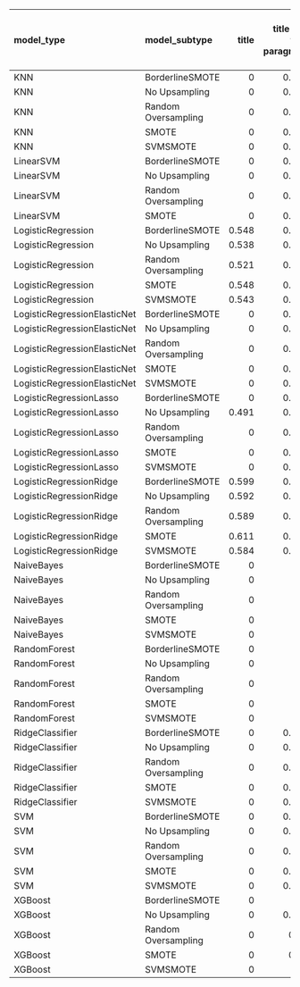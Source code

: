 | model_type                   | model_subtype       |   title |   title and first paragraph | title and 5 sentences   |   title and 10 sentences |   title and first sentence each paragraph |   raw text |
|:-----------------------------|:--------------------|--------:|----------------------------:|:------------------------|-------------------------:|------------------------------------------:|-----------:|
| KNN                          | BorderlineSMOTE     |   0     |                       0.533 | 0.570                   |                    0.553 |                                     0.548 |      0.616 |
| KNN                          | No Upsampling       |   0     |                       0.533 | 0.570                   |                    0.555 |                                     0.521 |      0.604 |
| KNN                          | Random Oversampling |   0     |                       0.555 | 0.570                   |                    0.579 |                                     0.548 |      0.572 |
| KNN                          | SMOTE               |   0     |                       0.528 | 0.550                   |                    0.594 |                                     0.562 |      0.638 |
| KNN                          | SVMSMOTE            |   0     |                       0.509 | 0.660                   |                    0.699 |                                     0.555 |      0.638 |
| LinearSVM                    | BorderlineSMOTE     |   0     |                       0.645 | 0.665                   |                    0.619 |                                     0.599 |      0.667 |
| LinearSVM                    | No Upsampling       |   0     |                       0.665 | 0.677                   |                    0.697 |                                     0.621 |      0.66  |
| LinearSVM                    | Random Oversampling |   0     |                       0.601 | 0.653                   |                    0.67  |                                     0.609 |      0.658 |
| LinearSVM                    | SMOTE               |   0     |                       0.609 | 0.689                   |                    0.645 |                                     0.611 |      0.667 |
| LogisticRegression           | BorderlineSMOTE     |   0.548 |                       0.611 | 0.614                   |                    0.638 |                                     0.677 |      0.663 |
| LogisticRegression           | No Upsampling       |   0.538 |                       0.592 | 0.575                   |                    0.599 |                                     0.614 |      0.645 |
| LogisticRegression           | Random Oversampling |   0.521 |                       0.575 | 0.589                   |                    0.592 |                                     0.616 |      0.645 |
| LogisticRegression           | SMOTE               |   0.548 |                       0.582 | 0.582                   |                    0.599 |                                     0.611 |      0.648 |
| LogisticRegression           | SVMSMOTE            |   0.543 |                       0.594 | 0.579                   |                    0.584 |                                     0.616 |      0.645 |
| LogisticRegressionElasticNet | BorderlineSMOTE     |   0     |                       0.619 | 0.645                   |                    0.641 |                                     0.65  |      0.66  |
| LogisticRegressionElasticNet | No Upsampling       |   0     |                       0.592 | 0.601                   |                    0.614 |                                     0.606 |      0.653 |
| LogisticRegressionElasticNet | Random Oversampling |   0     |                       0.597 | 0.606                   |                    0.606 |                                     0.601 |      0.653 |
| LogisticRegressionElasticNet | SMOTE               |   0     |                       0.584 | 0.599                   |                    0.614 |                                     0.609 |      0.65  |
| LogisticRegressionElasticNet | SVMSMOTE            |   0     |                       0.594 | 0.604                   |                    0.614 |                                     0.626 |      0.655 |
| LogisticRegressionLasso      | BorderlineSMOTE     |   0     |                       0.601 | 0.619                   |                    0.606 |                                     0.616 |      0.633 |
| LogisticRegressionLasso      | No Upsampling       |   0.491 |                       0.579 | 0.609                   |                    0.606 |                                     0.597 |      0.636 |
| LogisticRegressionLasso      | Random Oversampling |   0     |                       0.601 | 0.616                   |                    0.604 |                                     0.638 |      0.621 |
| LogisticRegressionLasso      | SMOTE               |   0     |                       0.575 | 0.619                   |                    0.597 |                                     0.609 |      0.623 |
| LogisticRegressionLasso      | SVMSMOTE            |   0     |                       0.599 | 0.614                   |                    0.592 |                                     0.628 |      0.616 |
| LogisticRegressionRidge      | BorderlineSMOTE     |   0.599 |                       0.604 | 0.633                   |                    0.692 |                                     0.631 |      0.665 |
| LogisticRegressionRidge      | No Upsampling       |   0.592 |                       0.604 | 0.626                   |                    0.628 |                                     0.616 |      0.65  |
| LogisticRegressionRidge      | Random Oversampling |   0.589 |                       0.599 | 0.611                   |                    0.648 |                                     0.597 |      0.653 |
| LogisticRegressionRidge      | SMOTE               |   0.611 |                       0.611 | 0.628                   |                    0.672 |                                     0.609 |      0.66  |
| LogisticRegressionRidge      | SVMSMOTE            |   0.584 |                       0.594 | 0.648                   |                    0.641 |                                     0.604 |      0.653 |
| NaiveBayes                   | BorderlineSMOTE     |   0     |                       0     | 0.623                   |                    0.626 |                                     0.614 |      0.675 |
| NaiveBayes                   | No Upsampling       |   0     |                       0     | 0.623                   |                    0.626 |                                     0.614 |      0.658 |
| NaiveBayes                   | Random Oversampling |   0     |                       0     | 0.645                   |                    0.638 |                                     0.641 |      0.67  |
| NaiveBayes                   | SMOTE               |   0     |                       0     | 0.655                   |                    0.667 |                                     0.653 |      0.694 |
| NaiveBayes                   | SVMSMOTE            |   0     |                       0     | 0.623                   |                    0.626 |                                     0.611 |      0.645 |
| RandomForest                 | BorderlineSMOTE     |   0     |                       0     | 0.557                   |                    0.553 |                                     0.57  |      0.677 |
| RandomForest                 | No Upsampling       |   0     |                       0     | 0.621                   |                    0.623 |                                     0.619 |      0.675 |
| RandomForest                 | Random Oversampling |   0     |                       0     | 0.509                   |                    0.575 |                                     0.592 |      0.609 |
| RandomForest                 | SMOTE               |   0     |                       0     | 0.550                   |                    0.562 |                                     0.548 |      0.599 |
| RandomForest                 | SVMSMOTE            |   0     |                       0     | 0.518                   |                    0.575 |                                     0.567 |      0.633 |
| RidgeClassifier              | BorderlineSMOTE     |   0     |                       0.582 | 0.638                   |                    0.638 |                                     0.611 |      0.638 |
| RidgeClassifier              | No Upsampling       |   0     |                       0.582 | 0.636                   |                    0.648 |                                     0.606 |      0.636 |
| RidgeClassifier              | Random Oversampling |   0     |                       0.579 | 0.587                   |                    0.633 |                                     0.601 |      0.633 |
| RidgeClassifier              | SMOTE               |   0     |                       0.553 | 0.623                   |                    0.626 |                                     0.604 |      0.633 |
| RidgeClassifier              | SVMSMOTE            |   0     |                       0.575 | 0.601                   |                    0.636 |                                     0.614 |      0.643 |
| SVM                          | BorderlineSMOTE     |   0     |                       0.623 | 0.658                   |                    0.636 |                                     0.633 |      0.65  |
| SVM                          | No Upsampling       |   0     |                       0.628 | 0.653                   |                    0.619 |                                     0.628 |      0.631 |
| SVM                          | Random Oversampling |   0     |                       0.616 | 0.650                   |                    0.628 |                                     0.638 |      0.68  |
| SVM                          | SMOTE               |   0     |                       0.606 | 0.660                   |                    0.66  |                                     0.636 |      0.663 |
| SVM                          | SVMSMOTE            |   0     |                       0.626 | 0.614                   |                    0.643 |                                     0.631 |      0.626 |
| XGBoost                      | BorderlineSMOTE     |   0     |                       0     | 0.689                   |                    0.658 |                                     0.675 |      0.655 |
| XGBoost                      | No Upsampling       |   0     |                       0.623 | 0.670                   |                    0.68  |                                     0.682 |      0.672 |
| XGBoost                      | Random Oversampling |   0     |                       0.68  | 0.694                   |                    0.658 |                                     0.687 |      0.711 |
| XGBoost                      | SMOTE               |   0     |                       0.67  | **0.714**               |                    0.697 |                                     0.655 |      0.685 |
| XGBoost                      | SVMSMOTE            |   0     |                       0     | 0.631                   |                    0.694 |                                     0.667 |      0.655 |